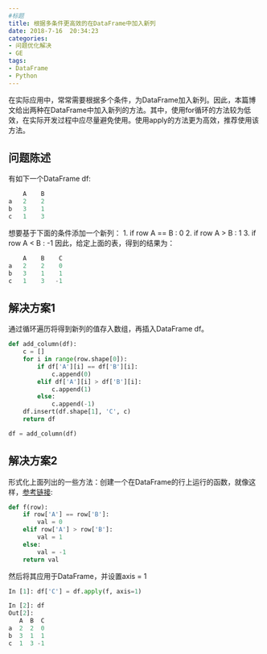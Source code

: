 ```yaml
---
#标题
title: 根据多条件更高效的在DataFrame中加入新列
date: 2018-7-16  20:34:23
categories: 
- 问题优化解决
- GE
tags: 
- DataFrame
- Python
---
```

在实际应用中，常常需要根据多个条件，为DataFrame加入新列。因此，本篇博文给出两种在DataFrame中加入新列的方法。其中，使用for循环的方法较为低效，在实际开发过程中应尽量避免使用。使用apply的方法更为高效，推荐使用该方法。 <!--more-->

## 问题陈述

有如下一个DataFrame df:

```python
    A    B
a   2    2
b   3    1
c   1    3
```

想要基于下面的条件添加一个新列：
	1. if row A == B : 0
	2. if row A >  B : 1
	3. if row A <  B : -1
因此，给定上面的表，得到的结果为：

```python
    A    B    C
a   2    2    0
b   3    1    1
c   1    3   -1
```


## 解决方案1
通过循环遍历将得到新列的值存入数组，再插入DataFrame df。

```python
def add_column(df):
	c = []
	for i in range(row.shape[0]):
		if df['A'][i] == df['B'][i]:
			c.append(0)
		elif df['A'][i] > df['B'][i]:
			c.append(1)
		else:
			c.append(-1)
	df.insert(df.shape[1], 'C', c)
	return df

df = add_column(df)
```

## 解决方案2
形式化上面列出的一些方法：创建一个在DataFrame的行上运行的函数，就像这样，[参考链接](https://stackoverflow.com/questions/21702342/creating-a-new-column-based-on-if-elif-else-condition):

```python
def f(row):
    if row['A'] == row['B']:
        val = 0
    elif row['A'] > row['B']:
        val = 1
    else:
        val = -1
    return val
```

然后将其应用于DataFrame，并设置axis = 1

```python
In [1]: df['C'] = df.apply(f, axis=1)

In [2]: df
Out[2]:
   A  B  C
a  2  2  0
b  3  1  1
c  1  3 -1
```


